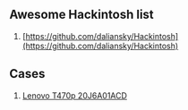 ## Awesome Hackintosh list
1. [https://github.com/daliansky/Hackintosh](https://github.com/daliansky/Hackintosh)

## Cases
1. [Lenovo T470p 20J6A01ACD](https://github.com/lohcve/EFI_T470P)
